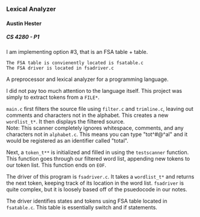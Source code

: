 ### Lexical Analyzer
#### Austin Hester
##### CS 4280 - P1

I am implementing option #3, that is an FSA table + table.

	The FSA table is convienently located is fsatable.c
	The FSA driver is located in fsadriver.c


A preprocessor and lexical analyzer for a programming language.

I did not pay too much attention to the language itself. 
This project was simply to extract tokens from a ```FILE*```.

```main.c``` first filters the source file using ```filter.c``` 
and ```trimline.c```, leaving out comments
and characters not in the alphabet. This creates a 
new ```wordlist_t*```. It then displays the filtered source.  
Note: This scanner completely ignores whitespace, comments, 
and any characters not in ```alphabet.c```. This means you
can type "tot^#@^al" and it would be registered as an identifier 
called "total".

Next, a ```token_t**``` is initialized and filled in using the 
```testscanner``` function. This function goes through our filtered 
word list, appending new tokens to our token list. This function 
ends on ```EOF```.  

The driver of this program is ```fsadriver.c```. It takes a 
```wordlist_t*``` and returns the next token, keeping track of 
its location in the word list. ```fsadriver``` is quite complex, 
but it is loosely based off of the psuedocode in our notes.

The driver identifies states and tokens using FSA table located 
in ```fsatable.c```. This table is essentially switch and if 
statements.

